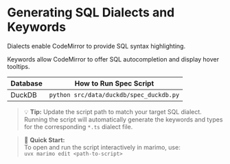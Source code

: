 # Generating SQL Dialects and Keywords

Dialects enable CodeMirror to provide SQL syntax highlighting.

Keywords allow CodeMirror to offer SQL autocompletion and display hover tooltips.

| Database | How to Run Spec Script                  |
| -------- | --------------------------------------- |
| DuckDB   | `python src/data/duckdb/spec_duckdb.py` |

> 💡 **Tip:** Update the script path to match your target SQL dialect.  
> Running the script will automatically generate the keywords and types for the corresponding `*.ts` dialect file.

> 🚀 **Quick Start:**  
> To open and run the script interactively in marimo, use:  
> `uvx marimo edit <path-to-script>`
